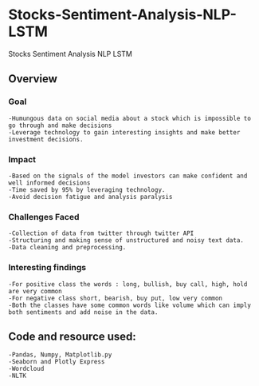 # Stocks-Sentiment-Analysis-NLP-LSTM
Stocks Sentiment Analysis NLP LSTM

## Overview 
### Goal	
	-Humungous data on social media about a stock which is impossible to go through and make decisions
	-Leverage technology to gain interesting insights and make better investment decisions.

### Impact	
	-Based on the signals of the model investors can make confident and well informed decisions
	-Time saved by 95% by leveraging technology.
	-Avoid decision fatigue and analysis paralysis

### Challenges Faced
	-Collection of data from twitter through twitter API
	-Structuring and making sense of unstructured and noisy text data.
	-Data cleaning and preprocessing.
	
### Interesting findings	
	-For positive class the words : long, bullish, buy call, high, hold are very common
	-For negative class short, bearish, buy put, low very common
	-Both the classes have some common words like volume which can imply both sentiments and add noise in the data.
	
	
	
## Code and resource used:
	-Pandas, Numpy, Matplotlib.py	
	-Seaborn and Plotly Express
	-Wordcloud	
	-NLTK	
